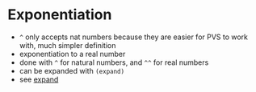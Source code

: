 # Exponentiation

- `^` only accepts nat numbers because they are easier for PVS to work with,
much simpler definition
- exponentiation to a real number
- done with `^` for natural numbers, and `^^` for real numbers
- can be expanded with `(expand)`
- see [expand](../pages/expand.md)
